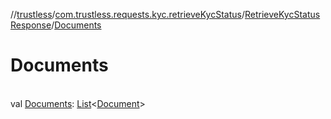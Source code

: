 //[trustless](../../../index.md)/[com.trustless.requests.kyc.retrieveKycStatus](../index.md)/[RetrieveKycStatusResponse](index.md)/[Documents](-documents.md)

# Documents

\
val [Documents](-documents.md): [List](https://kotlinlang.org/api/latest/jvm/stdlib/kotlin.collections/-list/index.html)&lt;[Document](../-document/index.md)&gt;
